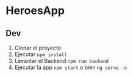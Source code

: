# HeroesApp

## Dev

1. Clonar el proyecto
2. Ejecutar ```npm install```
3. Levantar el Backend ```npm run backend```
4. Ejecutar la app ```npm start``` o bien ```ng serve -o```
